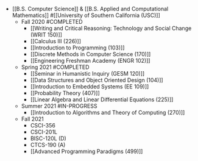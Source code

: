 - [[B.S. Computer Science]] & [[B.S. Applied and Computational Mathematics]] #[[University of Southern California (USC)]]
	- Fall 2020 #COMPLETED
		- [[Writing and Critical Reasoning: Technology and Social Change (WRIT 150)]]
		- [[Calculus III (226)]]
		- [[Introduction to Programming (103)]]
		- [[Discrete Methods in Computer Science (170)]]
		- [[Engineering Freshman Academy (ENGR 102)]]
	- Spring 2021 #COMPLETED
		- [[Seminar in Humanistic Inquiry (GESM 120)]]
		- [[Data Structures and Object Oriented Design (104)]]
		- [[Introduction to Embedded Systems (EE 109)]]
		- [[Probability Theory (407)]]
		- [[Linear Algebra and Linear Differential Equations (225)]]
	- Summer 2021 #IN-PROGRESS
		- [[Introduction to Algorithms and Theory of Computing (270)]]
	- Fall 2021
		- CSCI-356
		- CSCI-201L
		- BISC-120L (D)
		- CTCS-190 (A)
		- [[Advanced Programming Paradigms (499)]]